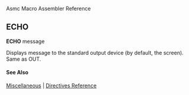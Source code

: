 Asmc Macro Assembler Reference

## ECHO

**ECHO** message

Displays message to the standard output device (by default, the screen). Same as OUT.

#### See Also

[Miscellaneous](miscellaneous.md) | [Directives Reference](readme.md)
